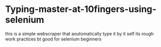 # Typing-master-at-10fingers-using-selenium
this is a simple webscraper that aoutomatically type it by it self its rough work practices bt good for selenium beginners
